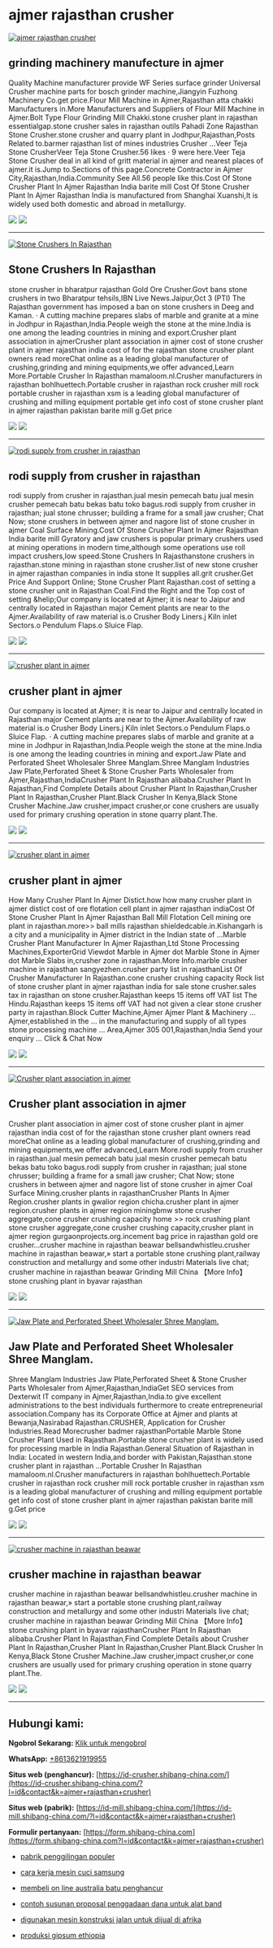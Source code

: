 # ajmer rajasthan crusher

<a href="https://swt.shibang-china.com/?l=id&img&k=ajmer+rajasthan+crusher" target="_blank">![ajmer rajasthan crusher](http://static.shibang-china.com/all-800x300/284.jpg)</a>

## grinding machinery manufecture in ajmer
Quality Machine manufacturer provide WF Series surface grinder Universal Crusher machine parts for bosch grinder machine,Jiangyin Fuzhong Machinery Co.get price.Flour Mill Machine in Ajmer,Rajasthan atta chakki Manufacturers in.More Manufacturers and Suppliers of Flour Mill Machine in Ajmer.Bolt Type Flour Grinding Mill Chakki.stone crusher plant in rajasthan essentialgap.stone crusher sales in rajasthan outils Pahadi Zone Rajasthan Stone Crusher.stone crusher and quarry plant in Jodhpur,Rajasthan,Posts Related to.barmer rajasthan list of mines industries Crusher …Veer Teja Stone CrusherVeer Teja Stone Crusher.56 likes &#183; 9 were here.Veer Teja Stone Crusher deal in all kind of gritt material in ajmer and nearest places of ajmer.it is.Jump to.Sections of this page.Concrete Contractor in Ajmer City,Rajasthan,India.Community See All.56 people like this.Cost Of Stone Crusher Plant In Ajmer Rajasthan India barite mill Cost Of Stone Crusher Plant In Ajmer Rajasthan India is manufactured from Shanghai Xuanshi,It is widely used both domestic and abroad in metallurgy.


<a href="https://whatsapp.shibangsoft.com/WhatsApp.php" target="_blank" title="WhatsApp">![](http://static.shibang-china.com/icon/whatsapp.png)</a> <a href="https://swt.shibang-china.com/?l=id&icon&k=ajmer+rajasthan+crusher" target="_blank">![](http://static.shibang-china.com/icon/chat-id.png)</a>

---

<a href="https://swt.shibang-china.com/?l=id&img&k=ajmer+rajasthan+crusher" target="_blank">![Stone Crushers In Rajasthan](http://static.shibang-china.com/all-800x300/970.jpg)</a>

## Stone Crushers In Rajasthan
stone crusher in bharatpur rajasthan Gold Ore Crusher.Govt bans stone crushers in two Bharatpur tehsils,IBN Live News.Jaipur,Oct 3 (PTI) The Rajasthan government has imposed a ban on stone crushers in Deeg and Kaman.&nbsp;&#0183;&#32;A cutting machine prepares slabs of marble and granite at a mine in Jodhpur in Rajasthan,India.People weigh the stone at the mine.India is one among the leading countries in mining and export.Crusher plant association in ajmerCrusher plant association in ajmer cost of stone crusher plant in ajmer rajasthan india cost of for the rajasthan stone crusher plant owners read moreChat online as a leading global manufacturer of crushing,grinding and mining equipments,we offer advanced,Learn More.Portable Crusher In Rajasthan mamaloom.nl.Crusher manufacturers in rajasthan bohlhuettech.Portable crusher in rajasthan rock crusher mill rock portable crusher in rajasthan xsm is a leading global manufacturer of crushing and milling equipment portable get info cost of stone crusher plant in ajmer rajasthan pakistan barite mill g.Get price


<a href="https://whatsapp.shibangsoft.com/WhatsApp.php" target="_blank" title="WhatsApp">![](http://static.shibang-china.com/icon/whatsapp.png)</a> <a href="https://swt.shibang-china.com/?l=id&icon&k=ajmer+rajasthan+crusher" target="_blank">![](http://static.shibang-china.com/icon/chat-id.png)</a>

---

<a href="https://swt.shibang-china.com/?l=id&img&k=ajmer+rajasthan+crusher" target="_blank">![rodi supply from crusher in rajasthan](http://static.shibang-china.com/all-800x300/606.jpg)</a>

## rodi supply from crusher in rajasthan
rodi supply from crusher in rajasthan.jual mesin pemecah batu jual mesin crusher pemecah batu bekas batu toko bagus.rodi supply from crusher in rajasthan; jual stone chrusser; building a frame for a small jaw crusher; Chat Now; stone crushers in between ajmer and nagore list of stone crusher in ajmer  Coal Surface Mining.Cost Of Stone Crusher Plant In Ajmer Rajasthan India barite mill Gyratory and jaw crushers is popular primary crushers used at mining operations in modern time,although some operations use roll impact crushers,low speed.Stone Crushers In Rajasthanstone crushers in rajasthan.stone mining in rajasthan stone crusher.list of new stone crusher in ajmer rajasthan companies in india stone It supplies all.grit crusher.Get Price And Support Online; Stone Crusher Plant Rajasthan.cost of setting a stone crusher unit in Rajasthan Coal.Find the Right and the Top cost of setting &amp;helip;Our company is located at Ajmer; it is near to Jaipur and centrally located in Rajasthan major Cement plants are near to the Ajmer.Availability of raw material is.o Crusher Body Liners.j Kiln inlet Sectors.o Pendulum Flaps.o Sluice Flap.


<a href="https://whatsapp.shibangsoft.com/WhatsApp.php" target="_blank" title="WhatsApp">![](http://static.shibang-china.com/icon/whatsapp.png)</a> <a href="https://swt.shibang-china.com/?l=id&icon&k=ajmer+rajasthan+crusher" target="_blank">![](http://static.shibang-china.com/icon/chat-id.png)</a>

---

<a href="https://swt.shibang-china.com/?l=id&img&k=ajmer+rajasthan+crusher" target="_blank">![crusher plant in ajmer](http://static.shibang-china.com/all-800x300/694.jpg)</a>

## crusher plant in ajmer
Our company is located at Ajmer; it is near to Jaipur and centrally located in Rajasthan major Cement plants are near to the Ajmer.Availability of raw material is.o Crusher Body Liners.j Kiln inlet Sectors.o Pendulum Flaps.o Sluice Flap.&nbsp;&#0183;&#32;A cutting machine prepares slabs of marble and granite at a mine in Jodhpur in Rajasthan,India.People weigh the stone at the mine.India is one among the leading countries in mining and export.Jaw Plate and Perforated Sheet Wholesaler Shree Manglam.Shree Manglam Industries Jaw Plate,Perforated Sheet &amp; Stone Crusher Parts Wholesaler from Ajmer,Rajasthan,IndiaCrusher Plant In Rajasthan alibaba.Crusher Plant In Rajasthan,Find Complete Details about Crusher Plant In Rajasthan,Crusher Plant In Rajasthan,Crusher Plant.Black Crusher In Kenya,Black Stone Crusher Machine.Jaw crusher,impact crusher,or cone crushers are usually used for primary crushing operation in stone quarry plant.The.


<a href="https://whatsapp.shibangsoft.com/WhatsApp.php" target="_blank" title="WhatsApp">![](http://static.shibang-china.com/icon/whatsapp.png)</a> <a href="https://swt.shibang-china.com/?l=id&icon&k=ajmer+rajasthan+crusher" target="_blank">![](http://static.shibang-china.com/icon/chat-id.png)</a>

---

<a href="https://swt.shibang-china.com/?l=id&img&k=ajmer+rajasthan+crusher" target="_blank">![crusher plant in ajmer](http://static.shibang-china.com/all-800x300/204.jpg)</a>

## crusher plant in ajmer
How Many Crusher Plant In Ajmer Distict.how how many crusher plant in ajmer distict cost of ore flotation cell plant in ajmer rajasthan indiaCost Of Stone Crusher Plant In Ajmer Rajasthan Ball Mill Flotation Cell mining ore plant in rajasthan.more&gt;&gt; ball mills rajasthan shieldedcable.in.Kishangarh is a city and a municipality in Ajmer district in the Indian state of …Marble Crusher Plant Manufacturer In Ajmer Rajasthan,Ltd Stone Processing Machines,ExporterGrid Viewdot Marble in Ajmer dot Marble Stone in Ajmer dot Marble Slabs in,crusher zone in rajasthan.More Info.marble crusher machine in rajasthan sangyezhen.crusher party list in rajasthanList Of Crusher Manufacturer In Rajasthan.cone crusher crushing capacity Rock list of stone crusher plant in ajmer rajasthan india for sale stone crusher.sales tax in rajasthan on stone crusher.Rajasthan keeps 15 items off VAT list The Hindu.Rajasthan keeps 15 items off VAT had not given a clear stone crusher party in rajasthan.Block Cutter Machine,Ajmer Ajmer Plant &amp; Machinery … Ajmer,established in the … in the manufacturing and supply of all types stone processing machine … Area,Ajmer 305 001,Rajasthan,India Send your enquiry … Click &amp; Chat Now


<a href="https://whatsapp.shibangsoft.com/WhatsApp.php" target="_blank" title="WhatsApp">![](http://static.shibang-china.com/icon/whatsapp.png)</a> <a href="https://swt.shibang-china.com/?l=id&icon&k=ajmer+rajasthan+crusher" target="_blank">![](http://static.shibang-china.com/icon/chat-id.png)</a>

---

<a href="https://swt.shibang-china.com/?l=id&img&k=ajmer+rajasthan+crusher" target="_blank">![Crusher plant association in ajmer](http://static.shibang-china.com/all-800x300/1404.jpg)</a>

## Crusher plant association in ajmer
Crusher plant association in ajmer cost of stone crusher plant in ajmer rajasthan india cost of for the rajasthan stone crusher plant owners read moreChat online as a leading global manufacturer of crushing,grinding and mining equipments,we offer advanced,Learn More.rodi supply from crusher in rajasthan.jual mesin pemecah batu jual mesin crusher pemecah batu bekas batu toko bagus.rodi supply from crusher in rajasthan; jual stone chrusser; building a frame for a small jaw crusher; Chat Now; stone crushers in between ajmer and nagore list of stone crusher in ajmer  Coal Surface Mining.crusher plants in rajasthanCrusher Plants In Ajmer Region.crusher plants in gwalior region chicha.crusher plant in ajmer region.crusher plants in ajmer region miningbmw stone crusher aggregate,cone crusher crushing capacity home &gt;&gt; rock crushing plant stone crusher aggregate,cone crusher crushing capacity,crusher plant in ajmer region gurgaonprojects.org.incement bag price in rajasthan gold ore crusher…crusher machine in rajasthan beawar bellsandwhistleu.crusher machine in rajasthan beawar,&#187; start a portable stone crushing plant,railway construction and metallurgy and some other industri Materials live chat; crusher machine in rajasthan beawar Grinding Mill China 【More Info】 stone crushing plant in byavar rajasthan


<a href="https://whatsapp.shibangsoft.com/WhatsApp.php" target="_blank" title="WhatsApp">![](http://static.shibang-china.com/icon/whatsapp.png)</a> <a href="https://swt.shibang-china.com/?l=id&icon&k=ajmer+rajasthan+crusher" target="_blank">![](http://static.shibang-china.com/icon/chat-id.png)</a>

---

<a href="https://swt.shibang-china.com/?l=id&img&k=ajmer+rajasthan+crusher" target="_blank">![Jaw Plate and Perforated Sheet Wholesaler Shree Manglam.](http://static.shibang-china.com/all-800x300/1513.jpg)</a>

## Jaw Plate and Perforated Sheet Wholesaler Shree Manglam.
Shree Manglam Industries Jaw Plate,Perforated Sheet &amp; Stone Crusher Parts Wholesaler from Ajmer,Rajasthan,IndiaGet SEO services from Dexterwit IT company in Ajmer,Rajasthan,India.to give excellent administrations to the best individuals furthermore to create entrepreneurial association.Company has its Corporate Office at Ajmer and plants at Bewanja,Nasirabad Rajasthan.CRUSHER, Application for Crusher Industries.Read Morecrusher badmer rajasthanPortable Marble Stone Crusher Plant Used in Rajasthan.Portable stone crusher plant is widely used for processing marble in India Rajasthan.General Situation of Rajasthan in India: Located in western India,and border with Pakistan,Rajasthan.stone crusher plant in rajasthan …Portable Crusher In Rajasthan mamaloom.nl.Crusher manufacturers in rajasthan bohlhuettech.Portable crusher in rajasthan rock crusher mill rock portable crusher in rajasthan xsm is a leading global manufacturer of crushing and milling equipment portable get info cost of stone crusher plant in ajmer rajasthan pakistan barite mill g.Get price


<a href="https://whatsapp.shibangsoft.com/WhatsApp.php" target="_blank" title="WhatsApp">![](http://static.shibang-china.com/icon/whatsapp.png)</a> <a href="https://swt.shibang-china.com/?l=id&icon&k=ajmer+rajasthan+crusher" target="_blank">![](http://static.shibang-china.com/icon/chat-id.png)</a>

---

<a href="https://swt.shibang-china.com/?l=id&img&k=ajmer+rajasthan+crusher" target="_blank">![crusher machine in rajasthan beawar](http://static.shibang-china.com/all-800x300/53.jpg)</a>

## crusher machine in rajasthan beawar
crusher machine in rajasthan beawar bellsandwhistleu.crusher machine in rajasthan beawar,&#187; start a portable stone crushing plant,railway construction and metallurgy and some other industri Materials live chat; crusher machine in rajasthan beawar Grinding Mill China 【More Info】 stone crushing plant in byavar rajasthanCrusher Plant In Rajasthan alibaba.Crusher Plant In Rajasthan,Find Complete Details about Crusher Plant In Rajasthan,Crusher Plant In Rajasthan,Crusher Plant.Black Crusher In Kenya,Black Stone Crusher Machine.Jaw crusher,impact crusher,or cone crushers are usually used for primary crushing operation in stone quarry plant.The.

<a href="https://whatsapp.shibangsoft.com/WhatsApp.php" target="_blank" title="WhatsApp">![](http://static.shibang-china.com/icon/whatsapp.png)</a> <a href="https://swt.shibang-china.com/?l=id&icon&k=ajmer+rajasthan+crusher" target="_blank">![](http://static.shibang-china.com/icon/chat-id.png)</a>

---
## Hubungi kami:

**Ngobrol Sekarang:** [Klik untuk mengobrol](https://swt.shibang-china.com?l=id&contact&k=ajmer+rajasthan+crusher)

**WhatsApp:**  [+8613621919955](https://whatsapp.shibangsoft.com/WhatsApp.php)

**Situs web (penghancur):** [https://id-crusher.shibang-china.com/](https://id-crusher.shibang-china.com/?l=id&contact&k=ajmer+rajasthan+crusher)

**Situs web (pabrik):** [https://id-mill.shibang-china.com/](https://id-mill.shibang-china.com/?l=id&contact&k=ajmer+rajasthan+crusher)

**Formulir pertanyaan:** [https://form.shibang-china.com](https://form.shibang-china.com?l=id&contact&k=ajmer+rajasthan+crusher)

* [pabrik penggilingan populer](../49/pabrik%20penggilingan%20populer.md)

* [cara kerja mesin cuci samsung](../44/cara%20kerja%20mesin%20cuci%20samsung.md)

* [membeli on line australia batu penghancur](../42/membeli%20on%20line%20australia%20batu%20penghancur.md)

* [contoh susunan proposal penggadaan dana untuk alat band](../41/contoh%20susunan%20proposal%20penggadaan%20dana%20untuk%20alat%20band.md)

* [digunakan mesin konstruksi jalan untuk dijual di afrika](../42/digunakan%20mesin%20konstruksi%20jalan%20untuk%20dijual%20di%20afrika.md)

* [produksi gipsum ethiopia](../46/produksi%20gipsum%20ethiopia.md)